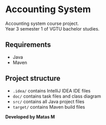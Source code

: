 # Accounting System

Accounting system course project.<br>
Year 3 semester 1 of VGTU bachelor studies.

## Requirements
- Java
- Maven

## Project structure

- <code>.idea/</code> contains IntelliJ IDEA IDE files
- <code>doc/</code> contains task files and class diagram
- <code>src/</code> contains all Java project files
- <code>target/</code> contains Maven build files

<b>Developed by Matas M</b>
